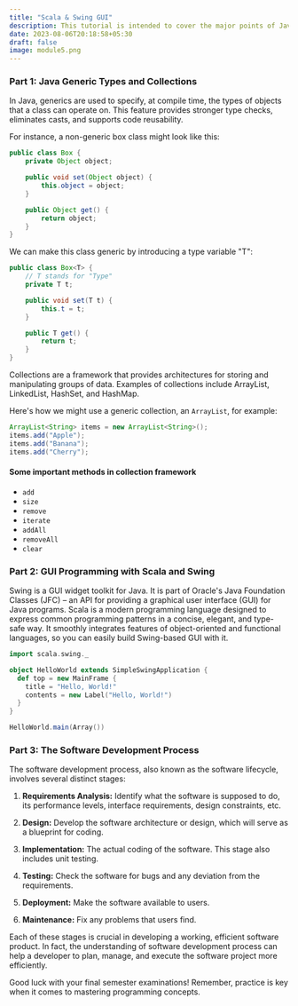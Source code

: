 ```yaml
---
title: "Scala & Swing GUI"
description: This tutorial is intended to cover the major points of Java programming, with an emphasis on generic types and collections, graphical programming with Scala and Swing, and an overview of the software development process..
date: 2023-08-06T20:18:58+05:30
draft: false
image: module5.png
---
```



### Part 1: Java Generic Types and Collections

In Java, generics are used to specify, at compile time, the types of objects that a class can operate on. This feature provides stronger type checks, eliminates casts, and supports code reusability.

For instance, a non-generic box class might look like this:

```java
public class Box {
    private Object object;

    public void set(Object object) {
        this.object = object;
    }

    public Object get() {
        return object;
    }
}
```

We can make this class generic by introducing a type variable "T":

```java
public class Box<T> {
    // T stands for "Type"
    private T t;

    public void set(T t) {
        this.t = t;
    }

    public T get() {
        return t;
    }
}
```

Collections are a framework that provides architectures for storing and manipulating groups of data. Examples of collections include ArrayList, LinkedList, HashSet, and HashMap.

Here's how we might use a generic collection, an `ArrayList`, for example:

```java
ArrayList<String> items = new ArrayList<String>();
items.add("Apple");
items.add("Banana");
items.add("Cherry");
```
#### Some important methods in collection framework
- `add` 
- `size` 
- `remove` 
- `iterate` 
- `addAll` 
- `removeAll` 
- `clear`

### Part 2: GUI Programming with Scala and Swing

Swing is a GUI widget toolkit for Java. It is part of Oracle's Java Foundation Classes (JFC) – an API for providing a graphical user interface (GUI) for Java programs. Scala is a modern programming language designed to express common programming patterns in a concise, elegant, and type-safe way. It smoothly integrates features of object-oriented and functional languages, so you can easily build Swing-based GUI with it.

```scala
import scala.swing._

object HelloWorld extends SimpleSwingApplication {
  def top = new MainFrame {
    title = "Hello, World!"
    contents = new Label("Hello, World!")
  }
}

HelloWorld.main(Array())
```

### Part 3: The Software Development Process

The software development process, also known as the software lifecycle, involves several distinct stages:

1. **Requirements Analysis:** Identify what the software is supposed to do, its performance levels, interface requirements, design constraints, etc.

2. **Design:** Develop the software architecture or design, which will serve as a blueprint for coding.

3. **Implementation:** The actual coding of the software. This stage also includes unit testing.

4. **Testing:** Check the software for bugs and any deviation from the requirements.

5. **Deployment:** Make the software available to users.

6. **Maintenance:** Fix any problems that users find.

Each of these stages is crucial in developing a working, efficient software product. In fact, the understanding of software development process can help a developer to plan, manage, and execute the software project more efficiently.

Good luck with your final semester examinations! Remember, practice is key when it comes to mastering programming concepts.
